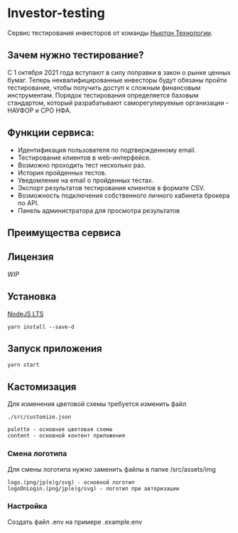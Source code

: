 # Investor-testing

Сервис тестирования инвесторов от команды [Ньютон Технологии](https://nwtn.io/).

## Зачем нужно тестирование?

С 1 октября 2021 года вступают в силу поправки в закон о рынке ценных бумаг.
Теперь неквалифицированные инвесторы будут обязаны пройти тестирование,
чтобы получить доступ к сложным финансовым инструментам.
Порядок тестирования определяется базовым стандартом, который разрабатывают
саморегулируемые организации - НАУФОР и СРО НФА.

## Функции сервиса:

-   Идентификация пользователя по подтвержденному email.
-   Тестирование клиентов в web-интерфейсе.
-   Возможно проходить тест несколько раз.
-   История пройденных тестов.
-   Уведомление на email о пройденных тестах.
-   Экспорт результатов тестирования клиентов в формате CSV.
-   Возможность подключения собственного личного кабинета брокера по API.
-   Панель администратора для просмотра результатов

## Преимущества сервиса

## Лицензия

_WIP_

## Установка

[NodeJS LTS](https://nodejs.org/)

```
yarn install --save-d
```

## Запуск приложения

```
yarn start
```

## Кастомизация

Для изменения цветовой схемы требуется изменить файл

```
./src/customize.json

palette - основная цветовая схема
content - основной контент приложения
```

### Смена логотипа

Для смены логотипа нужно заменить файлы в папке /src/assets/img

```
logo.(png/jp(e)g/svg) - основной логотип
logoOnLogin.(png/jp(e)g/svg) - логотип при авторизации
```

### Настройка

Создать файл .env на примере .example.env

